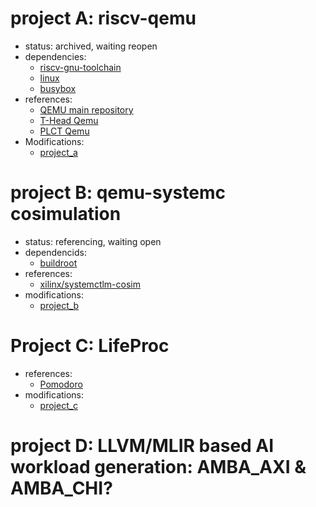 # project A: riscv-qemu
  - status: archived, waiting reopen
  - dependencies:
    - [riscv-gnu-toolchain](https://github.com/riscv-collab/riscv-gnu-toolchain)
    - [linux](https://github.com/torvalds/linux.git)
    - [busybox](https://git.busybox.net/busybox)
  - references:
    - [QEMU main repository](https://gitlab.com/qemu-project/qemu)
    - [T-Head Qemu](https://github.com/T-head-Semi/qemu)
    - [PLCT Qemu](https://github.com/plctlab/plct-qemu)
  - Modifications:
    - [project_a](https://github.com/lazyoung/project_a)

# project B: qemu-systemc cosimulation
  - status: referencing, waiting open
  - dependencids:
    - [buildroot](https://github.com/buildroot/buildroot)
  - references:
    - [xilinx/systemctlm-cosim](https://github.com/Xilinx/systemctlm-cosim-demo)
  - modifications:
    - [project_b](https://github.com/lazyoung/project_b)

# Project C: LifeProc
  - references:
    - [Pomodoro](https://github.com/shengyuan-lu/PomodoroCat)
  - modifications:
    - [project_c](https://github.com/lazyoung/project_c)

# project D: LLVM/MLIR based AI workload generation: AMBA_AXI & AMBA_CHI?


